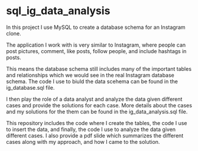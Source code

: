 # sql_ig_data_analysis

In this project I use MySQL to create a database schema for an Instagram clone.

The application I work with is very similar to Instagram, where people can post pictures, comment, like posts, follow people, and include hashtags in posts.

This means the database schema still includes many of the important tables and relationships which we would see in the real Instagram database schema.
The code I use to biuld the data scehema can be found in the ig_database.sql file. 

I then play the role of a data analyst and analyze the data given different cases and provide the solutions for each case. 
More details about the cases and my solutions for the them can be found in the ig_data_analysis.sql file.  

This repository includes the code where I create the tables, the code I use to insert the data, and finally, the code I use to analyze the data given different cases. I also provide a pdf slide which summarizes the different cases along with my approach, and how I came to the solution. 
